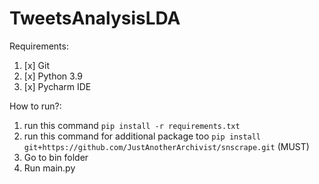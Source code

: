 # TweetsAnalysisLDA

Requirements:

1. [x] Git
2. [x] Python 3.9
3. [x] Pycharm IDE


How to run?:
1. run this command `pip install -r requirements.txt`
2. run this command for additional package too `pip install git+https://github.com/JustAnotherArchivist/snscrape.git` (MUST)
3. Go to bin folder
4. Run main.py
